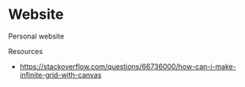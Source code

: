 # Website
Personal website

Resources
  - https://stackoverflow.com/questions/66736000/how-can-i-make-infinite-grid-with-canvas
